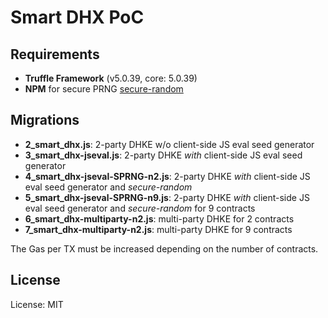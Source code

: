 Smart DHX PoC
=============

## Requirements
- **Truffle Framework** (v5.0.39, core: 5.0.39)
- **NPM** for secure PRNG [secure-random](github.com/jprichardson/secure-random)

## Migrations
- **2_smart_dhx.js**: 2-party DHKE w/o client-side JS eval seed generator
- **3_smart_dhx-jseval.js**: 2-party DHKE *with* client-side JS eval seed generator
- **4_smart_dhx-jseval-SPRNG-n2.js**: 2-party DHKE *with* client-side JS eval seed generator and *secure-random*
- **5_smart_dhx-jseval-SPRNG-n9.js**: 2-party DHKE *with* client-side JS eval seed generator and *secure-random* for 9 contracts
- **6_smart_dhx-multiparty-n2.js**: multi-party DHKE for 2 contracts
- **7_smart_dhx-multiparty-n2.js**: multi-party DHKE for 9 contracts

The Gas per TX must be increased depending on the number of contracts.

## License
License: MIT